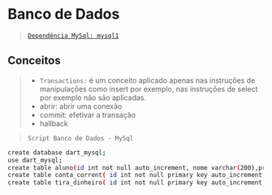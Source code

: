 # Banco de Dados


> [`Dependência MySql: mysql1`](https://pub.dev/packages/mysql1)


## Conceitos
> - `Transactions:` é um conceito aplicado apenas nas instruções de manipulações como insert por exemplo, nas instruções de select por exemplo não são aplicadas.
>  - abrir: abrir uma conexão 
>  - commit: efetivar a transação
>  - hallback



> `Script Banco de Dados - MySql`
```sh 
create database dart_mysql;
use dart_mysql;
create table aluno(id int not null auto_increment, nome varchar(200),primary key (id));
create table conta_corrent( id int not null primary key auto_increment, saldo decimal(10,2));
create table tira_dinheiro( id int not null primary key auto_increment, data_saque datetime default now());
```
